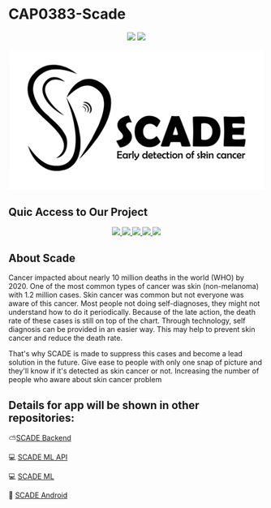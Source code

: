 # CAP0383-Scade

<p align="center">
  <img src="https://img.shields.io/badge/Team-SCADE-lightgrey?style=for-the-badge" /> <img src="https://img.shields.io/badge/Bangkit-CAP0383-lightgrey?style=for-the-badge" />
</p>

<p align="center">
  <img src="/assets/SCADE.png" width="700" height="auto"/>
</p>

## Quic Access to Our Project

<p align="center">
  <a href="https://github.com/huf0813/scade_ml"> <img src="https://img.shields.io/badge/Tensorflow-Skin%20Detector%20Model-orange?style=for-the-badge&logo=tensorflow" /> </a>
  <a href="https://github.com/huf0813/scade_ml_api" ><img src="https://img.shields.io/badge/Python-SCADE%20API-blue?style=for-the-badge&logo=python" /> </a>
  <a href="https://github.com/huf0813/scade_backend_api" ><img src="https://img.shields.io/badge/Golang-Backend%20API-29BEB0?style=for-the-badge&logo=go" /> </a>
  <a href="https://github.com/dimasbjg/scade" ><img src="https://img.shields.io/badge/Kotlin-Scade%20App-1AA2D4?style=for-the-badge&logo=kotlin" /> </a>
  <a href="https://drive.google.com/file/d/1DAVU1A-vIpn-v5mjOtthI1qhJcVAs9Gk/view?usp=sharing" ><img src="https://img.shields.io/badge/Android%20Apps-1.0%20Ver.-3DDC84?style=for-the-badge&logo=android" /> </a>
  
</p>


## About Scade

Cancer impacted about nearly 10 million deaths in the world (WHO) by 2020. One of the most common types of cancer was skin (non-melanoma) with 1.2 million cases. Skin cancer was common but not everyone was aware of this cancer. Most people not doing self-diagnoses, they might not understand how to do it periodically. Because of the late action, the death rate of these cases is still on top of the chart. Through technology, self diagnosis can be provided in an easier way. This may help to prevent skin cancer and reduce the death rate.

That's why SCADE is made to suppress this cases and become a lead solution in the future. Give ease to people with only one snap of picture and they'll know if it's detected as skin cancer or not. Increasing the number of people who aware about skin cancer problem 

## Details for app will be shown in other repositories:

:partly_sunny:[SCADE Backend](https://github.com/huf0813/scade_backend_api)

:computer: [SCADE ML API](https://github.com/huf0813/scade_ml_api)

:computer: [SCADE ML](https://github.com/huf0813/scade_ml)

:iphone: [SCADE Android](https://github.com/dimasbjg/scade)
